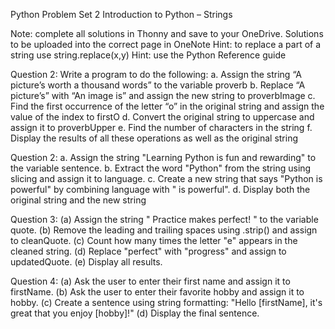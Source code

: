 Python Problem Set 2
Introduction to Python – Strings

Note: complete all solutions in Thonny and save to your OneDrive. Solutions to be uploaded into the correct page in OneNote
Hint: to replace a part of a string use string.replace(x,y)
Hint: use the Python Reference guide

Question 2: Write a program to do the following:
a.	Assign the string “A picture’s worth a thousand words” to the variable proverb
b.	Replace “A picture’s” with “An image is” and assign the new string to proverbImage
c.	Find the first occurrence of the letter “o” in the original string and assign the value of the index to firstO
d.	Convert the original string to uppercase and assign it to proverbUpper
e.	Find the number of characters in the string
f.	Display the results of all these operations as well as the original string

Question 2: 
a. Assign the string "Learning Python is fun and rewarding" to the variable sentence.
b. Extract the word "Python" from the string using slicing and assign it to language.
c. Create a new string that says "Python is powerful" by combining language with " is powerful".
d. Display both the original string and the new string


Question 3: 
(a) Assign the string "  Practice makes perfect!  " to the variable quote.
(b) Remove the leading and trailing spaces using .strip() and assign to cleanQuote.
(c) Count how many times the letter "e" appears in the cleaned string.
(d) Replace "perfect" with "progress" and assign to updatedQuote.
(e) Display all results.

Question 4: 
(a) Ask the user to enter their first name and assign it to firstName.
(b) Ask the user to enter their favorite hobby and assign it to hobby.
(c) Create a sentence using string formatting: "Hello [firstName], it's great that you enjoy [hobby]!"
(d) Display the final sentence.

